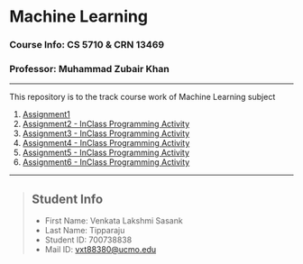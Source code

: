 # Machine Learning
### Course Info: CS 5710 & CRN 13469
### Professor: Muhammad Zubair Khan  
---
This repository is to the track course work of Machine Learning subject

1. [Assignment1](https://github.com/Sasank09/CS5710_13469/tree/main/Assignments/Assignment1) 
2. [Assignment2 - InClass Programming Activity](https://github.com/Sasank09/CS5710_13469/tree/main/Assignments/Assignment2) 
3. [Assignment3 - InClass Programming Activity](https://github.com/Sasank09/CS5710_13469/tree/main/Assignments/Assignment3) 
4. [Assignment4 - InClass Programming Activity](https://github.com/Sasank09/CS5710_13469/tree/main/Assignments/Assignment4) 
3. [Assignment5 - InClass Programming Activity](https://github.com/Sasank09/CS5710_13469/tree/main/Assignments/Assignment5) 
4. [Assignment6 - InClass Programming Activity](https://github.com/Sasank09/CS5710_13469/tree/main/Assignments/Assignment6) 
---
>## Student Info
> - First Name: Venkata Lakshmi Sasank
> - Last Name: Tipparaju
> - Student ID: 700738838
> - Mail ID: vxt88380@ucmo.edu


